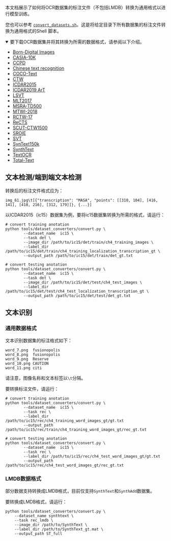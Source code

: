 本文档展示了如何将OCR数据集的标注文件（不包括LMDB）转换为通用格式以进行模型训练。

您也可以参考 [`convert_datasets.sh`](https://github.com/mindspore-lab/mindocr/blob/main/tools/convert_datasets.sh)。这是将给定目录下所有数据集的标注文件转换为通用格式的Shell 脚本。

<details open markdown>
<summary>要下载OCR数据集并将其转换为所需的数据格式，请参阅以下介绍。</summary>

- [Born-Digital Images](borndigital.md)
- [CASIA-10K](casia10k.md)
- [CCPD](ccpd.md)
- [Chinese text recognition](chinese_text_recognition.md)
- [COCO-Text](cocotext.md)
- [CTW](ctw.md)
- [ICDAR2015](icdar2015.md)
- [ICDAR2019 ArT](ic19_art.md)
- [LSVT](lsvt.md)
- [MLT2017](mlt2017.md)
- [MSRA-TD500](td500.md)
- [MTWI-2018](mtwi2018.md)
- [RCTW-17](rctw17.md)
- [ReCTS](rects.md)
- [SCUT-CTW1500](ctw1500.md)
- [SROIE](sroie.md)
- [SVT](svt.md)
- [SynText150k](syntext150k.md)
- [SynthText](synthtext.md)
- [TextOCR](textocr.md)
- [Total-Text](totaltext.md)

</details>

## 文本检测/端到端文本检测

转换后的标注文件格式应为：
``` text
img_61.jpg\t[{"transcription": "MASA", "points": [[310, 104], [416, 141], [418, 216], [312, 179]]}, {...}]
```

以ICDAR2015（ic15）数据集为例，要将ic15数据集转换为所需的格式，请运行：

``` shell
# convert training anotation
python tools/dataset_converters/convert.py \
        --dataset_name  ic15 \
        --task det \
        --image_dir /path/to/ic15/det/train/ch4_training_images \
        --label_dir /path/to/ic15/det/train/ch4_training_localization_transcription_gt \
        --output_path /path/to/ic15/det/train/det_gt.txt
```

``` shell
# convert testing anotation
python tools/dataset_converters/convert.py \
        --dataset_name  ic15 \
        --task det \
        --image_dir /path/to/ic15/det/test/ch4_test_images \
        --label_dir /path/to/ic15/det/test/ch4_test_localization_transcription_gt \
        --output_path /path/to/ic15/det/test/det_gt.txt
```

## 文本识别

### 通用数据格式
文本识别数据集的标注格式如下：

```text
word_7.png	fusionopolis
word_8.png	fusionopolis
word_9.png	Reserve
word_10.png	CAUTION
word_11.png	citi
```
请注意，图像名称和文本标签以`\t`分隔。

要转换标注文件，请运行：
``` shell
# convert training anotation
python tools/dataset_converters/convert.py \
        --dataset_name  ic15 \
        --task rec \
        --label_dir /path/to/ic15/rec/ch4_training_word_images_gt/gt.txt
        --output_path /path/to/ic15/rec/train/ch4_training_word_images_gt/rec_gt.txt
```

``` shell
# convert testing anotation
python tools/dataset_converters/convert.py \
        --dataset_name  ic15 \
        --task rec \
        --label_dir /path/to/ic15/rec/ch4_test_word_images_gt/gt.txt
        --output_path /path/to/ic15/rec/ch4_test_word_images_gt/rec_gt.txt
```

### LMDB数据格式

部分数据支持转换成LMDB格式，目前仅支持`SynthText`和`SynthAdd`数据集。

要转换成LMDB格式，请运行：
``` shell
python tools/dataset_converters/convert.py \
    --dataset_name synthtext \
    --task rec_lmdb \
    --image_dir /path/to/SynthText \
    --label_dir /path/to/SynthText_gt.mat \
    --output_path ST_full
```
